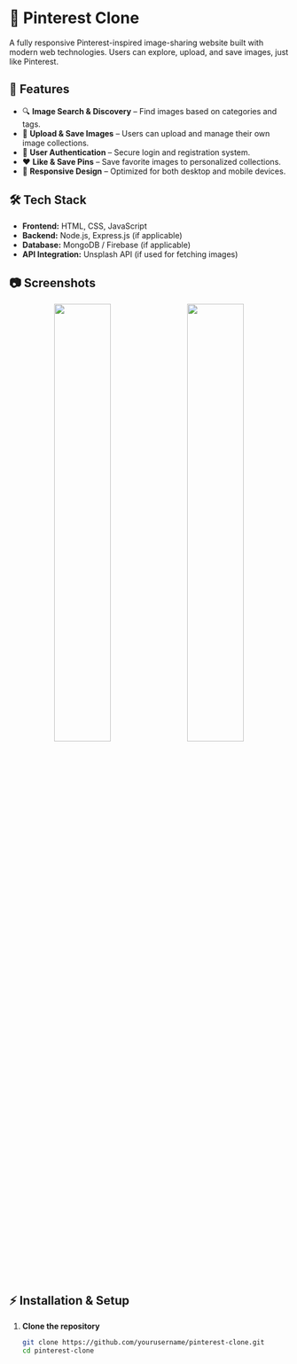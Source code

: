 # 📌 Pinterest Clone

A fully responsive Pinterest-inspired image-sharing website built with modern web technologies. Users can explore, upload, and save images, just like Pinterest.

## 🚀 Features
- 🔍 **Image Search & Discovery** – Find images based on categories and tags.  
- 📸 **Upload & Save Images** – Users can upload and manage their own image collections.  
- 📝 **User Authentication** – Secure login and registration system.  
- ❤️ **Like & Save Pins** – Save favorite images to personalized collections.  
- 📱 **Responsive Design** – Optimized for both desktop and mobile devices.  

## 🛠 Tech Stack
- **Frontend:** HTML, CSS, JavaScript  
- **Backend:** Node.js, Express.js (if applicable)  
- **Database:** MongoDB / Firebase (if applicable)  
- **API Integration:** Unsplash API (if used for fetching images)  

## 📷 Screenshots
<p align="center">
  <img src="assets/screenshots/home.png" width="45%" style="margin-right:10px;">
  <img src="assets/screenshots/upload.png" width="45%">
</p>

## ⚡ Installation & Setup
1. **Clone the repository**  
   ```sh
   git clone https://github.com/yourusername/pinterest-clone.git
   cd pinterest-clone
